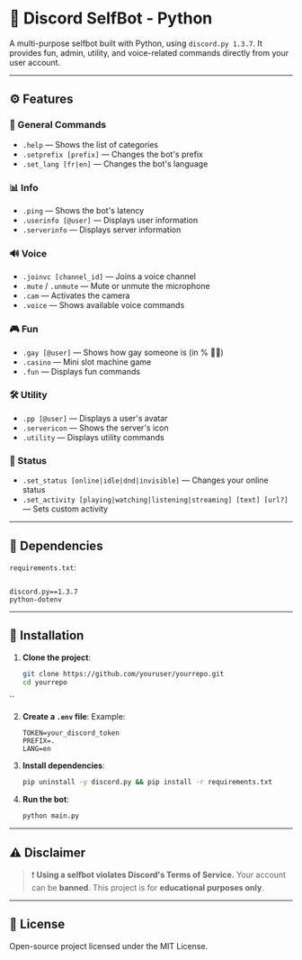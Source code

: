# 🤖 Discord SelfBot - Python

A multi-purpose selfbot built with Python, using `discord.py 1.3.7`. It provides fun, admin, utility, and voice-related commands directly from your user account.

---

## ⚙️ Features

### 📄 General Commands
- `.help` — Shows the list of categories
- `.setprefix [prefix]` — Changes the bot's prefix
- `.set_lang [fr|en]` — Changes the bot's language

### 📊 Info
- `.ping` — Shows the bot's latency
- `.userinfo [@user]` — Displays user information
- `.serverinfo` — Displays server information

### 🔊 Voice
- `.joinvc [channel_id]` — Joins a voice channel
- `.mute` / `.unmute` — Mute or unmute the microphone
- `.cam` — Activates the camera
- `.voice` — Shows available voice commands

### 🎮 Fun
- `.gay [@user]` — Shows how gay someone is (in % 🏳️‍🌈)
- `.casino` — Mini slot machine game
- `.fun` — Displays fun commands

### 🛠 Utility
- `.pp [@user]` — Displays a user's avatar
- `.servericon` — Shows the server's icon
- `.utility` — Displays utility commands

### 🎯 Status
- `.set_status [online|idle|dnd|invisible]` — Changes your online status
- `.set_activity [playing|watching|listening|streaming] [text] [url?]` — Sets custom activity

---

## 🧪 Dependencies

`requirements.txt`:

```

discord.py==1.3.7
python-dotenv

```

---

## 🚀 Installation

1. **Clone the project**:
   ```bash
   git clone https://github.com/youruser/yourrepo.git
   cd yourrepo
``

2. **Create a `.env` file**:
   Example:

   ```env
   TOKEN=your_discord_token
   PREFIX=.
   LANG=en
   ```

3. **Install dependencies**:

   ```bash
   pip uninstall -y discord.py && pip install -r requirements.txt
   ```

4. **Run the bot**:

   ```bash
   python main.py
   ```

---

## ⚠️ Disclaimer

> ❗ **Using a selfbot violates Discord's Terms of Service.** Your account can be **banned**. This project is for **educational purposes only**.

---

## 📄 License

Open-source project licensed under the MIT License.


